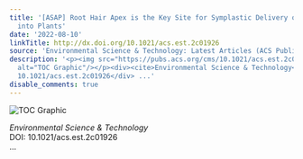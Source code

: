 ```yaml
---
title: '[ASAP] Root Hair Apex is the Key Site for Symplastic Delivery of Graphene
  into Plants'
date: '2022-08-10'
linkTitle: http://dx.doi.org/10.1021/acs.est.2c01926
source: 'Environmental Science & Technology: Latest Articles (ACS Publications)'
description: '<p><img src="https://pubs.acs.org/cms/10.1021/acs.est.2c01926/asset/images/medium/es2c01926_0006.gif"
  alt="TOC Graphic"/></p><div><cite>Environmental Science & Technology</cite></div><div>DOI:
  10.1021/acs.est.2c01926</div> ...'
disable_comments: true
---
```

<p><img src="https://pubs.acs.org/cms/10.1021/acs.est.2c01926/asset/images/medium/es2c01926_0006.gif" alt="TOC Graphic"/></p><div><cite>Environmental Science & Technology</cite></div><div>DOI: 10.1021/acs.est.2c01926</div> ...